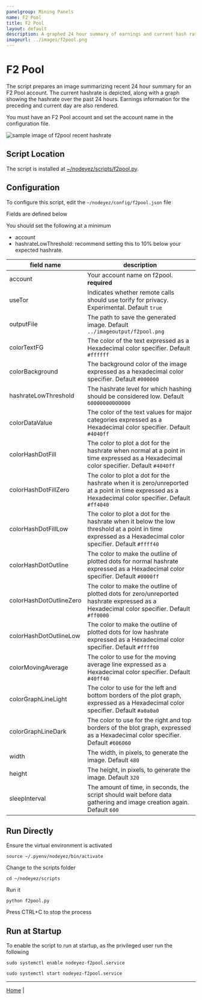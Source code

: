```yaml
---
panelgroup: Mining Panels
name: F2 Pool
title: F2 Pool
layout: default
description: A graphed 24 hour summary of earnings and current hash rate for F2 Pool account
imageurl: ../images/f2pool.png
---
```


# F2 Pool

The script prepares an image summarizing recent 24 hour summary for an F2 Pool
account.  The current hashrate is depicted, along with a graph showing the
hashrate over the past 24 hours.  Earnings information for the preceding and
current day are also rendered.  

You must have an F2 Pool account and set the account name in the configuration
file.

![sample image of f2pool recent hashrate](../images/f2pool.png)

## Script Location

The script is installed at
[~/nodeyez/scripts/f2pool.py](../scripts/f2pool.py).

## Configuration

To configure this script, edit the `~/nodeyez/config/f2pool.json` file

Fields are defined below
  
You should set the following at a minimum
- account
- hashrateLowThreshold: recommend setting this to 10% below your expected hashrate.

| field name | description |
| --- | --- |
| account | Your account name on f2pool. **required** |
| useTor | Indicates whether remote calls should use torify for privacy. Experimental. Default `true` |
| outputFile | The path to save the generated image. Default `../imageoutput/f2pool.png` |
| colorTextFG | The color of the text expressed as a Hexadecimal color specifier. Default `#ffffff` |
| colorBackground | The background color of the image expressed as a hexadecimal color specifier. Default `#000000` |
| hashrateLowThreshold | The hashrate level for which hashing should be considered low. Default `60000000000000` |
| colorDataValue | The color of the text values for major categories expressed as a Hexadecimal color specifier. Default `#4040ff` | 
| colorHashDotFill | The color to plot a dot for the hashrate when normal at a point in time expressed as a Hexadecimal color specifier. Default `#4040ff`| 
| colorHashDotFillZero | The color to plot a dot for the hashrate when it is zero/unreported at a point in time expressed as a Hexadecimal color specifier. Default `#ff4040` |
| colorHashDotFillLow | The color to plot a dot for the hashrate when it below the low threshold at a point in time expressed as a Hexadecimal color specifier. Default `#ffff40` |
| colorHashDotOutline | The color to make the outline of plotted dots for normal hashrate expressed as a Hexadecimal color specifier. Default `#0000ff` | 
| colorHashDotOutlineZero | The color to make the outline of plotted dots for zero/unreported hashrate expressed as a Hexadecimal color specifier. Default `#ff0000` | 
| colorHashDotOutlineLow | The color to make the outline of plotted dots for low hashrate expressed as a Hexadecimal color specifier. Default `#ffff00` |
| colorMovingAverage | The color to use for the moving average line expressed as a Hexadecimal color specifier. Default `#40ff40` |
| colorGraphLineLight | The color to use for the left and bottom borders of the plot graph, expressed as a Hexadecimal color specifier. Default `#a0a0a0` |
| colorGraphLineDark | The color to use for the right and top borders of the blot graph, expressed as a Hexadecimal color specifier. Default `#606060` |
| width | The width, in pixels, to generate the image. Default `480` |
| height | The height, in pixels, to generate the image. Default `320` |
| sleepInterval | The amount of time, in seconds, the script should wait before data gathering and image creation again. Default `600` |

## Run Directly

Ensure the virtual environment is activated
```shell
source ~/.pyenv/nodeyez/bin/activate
```

Change to the scripts folder
```shell
cd ~/nodeyez/scripts
```

Run it
```shell
python f2pool.py
```

Press CTRL+C to stop the process

## Run at Startup

To enable the script to run at startup, as the privileged user run the following

```shell
sudo systemctl enable nodeyez-f2pool.service

sudo systemctl start nodeyez-f2pool.service
```

---

[Home](../) | 
